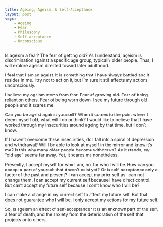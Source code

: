 ```yaml
---
title: Ageing, Ageism, & Self-Acceptance
layout: post
tags:
    - Ageing
    - Fear
    - Philosophy
    - Self-acceptance
    - Unconscious
---
```


Is ageism a fear? The fear of getting old? As I understand, ageism is discrimination against a specific age group, typically older people. Thus, I will explore ageism directed toward later adulthood.

I feel that I am an ageist. It is something that I have always battled and it resides in me. I try not to act on it, but I’m sure it still affects my actions unconsciously.

I believe my ageism stems from fear. Fear of growing old. Fear of being reliant on others. Fear of being worn down. I see my future through old people and it scares me.

Can you be ageist against yourself? When it comes to the point where I deem myself old, what will I do or think? I would like to believe that I have worked through my insecurities around ageing by that time, but I don’t know.

If I haven’t overcome these insecurities, do I fall into a spiral of depression and withdrawal? Will I be able to look at myself in the mirror and know it’s me? Is this why many older people become withdrawn? As it stands, my “old age” seems far away. Yet, it scares me nonetheless.

Presently, I accept myself for who I am, not for who I will be. How can you accept a part of yourself that doesn’t exist yet? Or is self-acceptance only a factor of the past and present? I can accept my prior self as I can not change them. I can accept my current self because I have direct control. But can’t accept my future self because I don’t know who I will be?

I can make a change in my current self to affect my future self. But that does not guarantee who I will be. I only accept my actions for my future self.

So, is ageism an effect of self-acceptance? It is an unknown part of the self, a fear of death, and the anxiety from the deterioration of the self that projects onto others.